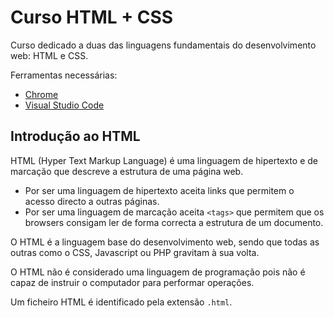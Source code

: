 # Curso HTML + CSS

Curso dedicado a duas das linguagens fundamentais do desenvolvimento web: HTML e CSS.

Ferramentas necessárias:
- [Chrome](https://www.google.pt/intl/pt-PT/chrome/?brand=CHBD&gcli=Cj0KCQjwxNT8BRD9ARIsAJ8S5xZdsWEpVSZFqi8Ak-_BS4c-vmRaPYdXohWgLOLuauGrLYATuaR268caAi4_EALw_wcB&gclsrc=aw.ds)
- [Visual Studio Code](https://code.visualstudio.com/)

## Introdução ao HTML

HTML (Hyper Text Markup Language) é uma linguagem de hipertexto e de marcação que descreve a estrutura de uma página web. 

- Por ser uma linguagem de hipertexto aceita links que permitem o acesso directo a outras páginas.
- Por ser uma linguagem de marcação aceita `<tags>` que permitem que os browsers consigam ler de forma correcta a estrutura de um documento.

O HTML é a linguagem base do desenvolvimento web, sendo que todas as outras como o CSS, Javascript ou PHP gravitam à sua volta.

O HTML não é considerado uma linguagem de programação pois não é capaz de instruir o computador para performar operações.

Um ficheiro HTML é identificado pela extensão `.html`.